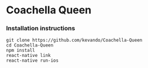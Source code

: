 # Coachella Queen

### Installation instructions

```
git clone https://github.com/kevando/Coachella-Queen
cd Coachella-Queen
npm install
react-native link
react-native run-ios
```
